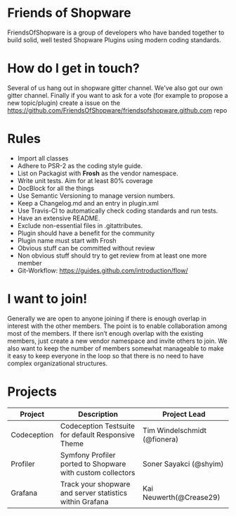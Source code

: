 # Friends of Shopware

FriendsOfShopware is a group of developers who have banded together to build solid, well tested Shopware Plugins using modern coding standards.

# How do I get in touch?
Several of us hang out in shopware gitter channel. We've also got our own gitter channel. Finally if you want to ask for a vote (for example to propose a new topic/plugin) create a issue on the https://github.com/FriendsOfShopware/friendsofshopware.github.com repo

# Rules

* Import all classes
* Adhere to PSR-2 as the coding style guide.
* List on Packagist with **Frosh** as the vendor namespace.
* Write unit tests. Aim for at least 80% coverage
* DocBlock for all the things
* Use Semantic Versioning to manage version numbers.
* Keep a Changelog.md and an entry in plugin.xml
* Use Travis-CI to automatically check coding standards and run tests.
* Have an extensive README.
* Exclude non-essential files in .gitattributes. 
* Plugin should have a benefit for the community
* Plugin name must start with Frosh
* Obvious stuff can be committed without review
* Non obvious stuff should try to get review from at least one more member
* Git-Workflow: https://guides.github.com/introduction/flow/

# I want to join!
Generally we are open to anyone joining if there is enough overlap in interest with the other members. The point is to enable collaboration among most of the members.
If there isn’t enough overlap with the existing members, just create a new vendor namespace and invite others to join.
We also want to keep the number of members somewhat manageable to make it easy to keep everyone in the loop so that there is no need to have complex organizational structures.

# Projects

| Project     | Description                                                | Project Lead                 |
|-------------|------------------------------------------------------------|------------------------------|
| Codeception | Codeception Testsuite for default Responsive Theme         | Tim Windelschmidt (@fionera) |
| Profiler    | Symfony Profiler ported to Shopware with custom collectors | Soner Sayakci (@shyim)       |
| Grafana     | Track your shopware and server statistics within Grafana   | Kai Neuwerth(@Crease29)      |
